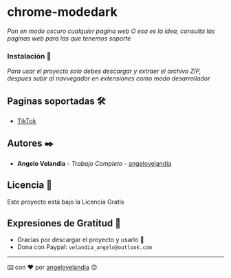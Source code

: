 # chrome-modedark

_Pon en modo oscuro cualquier pagina web_
_O esa es la idea, consulta las paginas web para las que tenemos soporte_

### Instalación 🔧

_Para usar el proyecto solo debes descargar y extraer el archivo ZIP, despues subir al navvegador en extensiones como modo desarrollador_

## Paginas soportadas 🛠️

* [TikTok](https://www.tiktok.com/)

## Autores ✒️

* **Angelo Velandia** - *Trabajo Completo* - [angelovelandia](https://github.com/angelovelandia)

## Licencia 📄

Este proyecto está bajo la Licencia Gratis

## Expresiones de Gratitud 🎁

* Gracias por descargar el proyecto y usarlo 📢
* Dona con Paypal: `velandia_angelo@outlook.com`

---
⌨️ con ❤️ por [angelovelandia](https://github.com/angelovelandia) 😊
